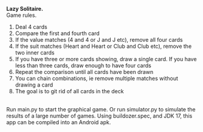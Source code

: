 <b>Lazy Solitaire.</b><br>
Game rules.
<ol>
  <li>Deal 4 cards</li>
  <li>Compare the first and fourth card</li>
  <li>If the value matches (4 and 4 or J and J etc), remove all four cards</li>
  <li>If the suit matches (Heart and Heart or Club and Club etc), remove the two inner cards</li>
  <li>If you have three or more cards showing, draw a single card. If you have less than three cards, draw enough to have four cards</li>
  <li>Repeat the comparison until all cards have been drawn</li>
  <li>You can chain combinations, ie remove multiple matches without drawing a card</li>
  <li>The goal is to git rid of all cards in the deck</li>
</ol><br>
Run main.py to start the graphical game.  Or run simulator.py to simulate the results of a large number of games.  Using buildozer.spec, and JDK 17, this app can be compiled into an Android apk.
